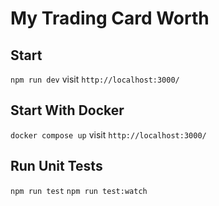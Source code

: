 # My Trading Card Worth

## Start

`npm run dev`
visit `http://localhost:3000/`

## Start With Docker

`docker compose up`
visit `http://localhost:3000/`

## Run Unit Tests

`npm run test`
`npm run test:watch`
